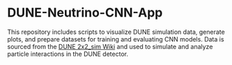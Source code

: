 # DUNE-Neutrino-CNN-App
This repository includes scripts to visualize DUNE simulation data, generate plots, and prepare datasets for training and evaluating CNN models. Data is sourced from the [DUNE 2x2_sim Wiki](https://github.com/DUNE/2x2_sim/wiki/File-Data-Definitions) and used to simulate and analyze particle interactions in the DUNE detector.

